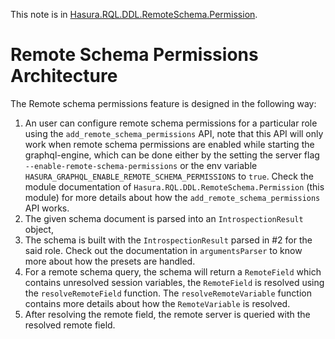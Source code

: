 This note is in [Hasura.RQL.DDL.RemoteSchema.Permission](https://github.com/hasura/graphql-engine/blob/master/server/src-lib/Hasura/RQL/DDL/RemoteSchema/Permission.hs#L237).

# Remote Schema Permissions Architecture


The Remote schema permissions feature is designed in the following way:

1. An user can configure remote schema permissions for a particular role using
   the `add_remote_schema_permissions` API, note that this API will only work
   when remote schema permissions are enabled while starting the graphql-engine,
   which can be done either by the setting the server flag
   `--enable-remote-schema-permissions` or the env variable
   `HASURA_GRAPHQL_ENABLE_REMOTE_SCHEMA_PERMISSIONS` to `true`. Check the module
   documentation of `Hasura.RQL.DDL.RemoteSchema.Permission` (this module) for
   more details about how the `add_remote_schema_permissions` API works.
2. The given schema document is parsed into an `IntrospectionResult` object,
3. The schema is built with the `IntrospectionResult` parsed in #2 for the said role.
   Check out the documentation in `argumentsParser` to know more about how the presets
   are handled.
4. For a remote schema query, the schema will return a `RemoteField` which
   contains unresolved session variables, the `RemoteField` is resolved using the
   `resolveRemoteField` function. The `resolveRemoteVariable` function contains more
   details about how the `RemoteVariable` is resolved.
5. After resolving the remote field, the remote server is queried with the resolved
   remote field.


